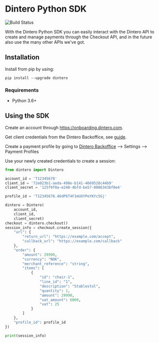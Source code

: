# Dintero Python SDK

![Build Status](https://github.com/dintero/Dintero.Python.SKD/actions/workflows/python-package.yml/badge.svg)

With the Dintero Python SDK you can easily interact with the Dintero API to create and manage payments through the
Checkout API, and in the future also use the many other APIs we've got.

## Installation

Install from pip by using:

```
pip install --upgrade dintero
```

### Requirements

* Python 3.6+

## Using the SDK

Create an account through https://onboarding.dintero.com.

Get client credentials from the Dintero Backoffice, see [guide](https://docs.dintero.com/docs/checkout-client/).

Create a payment profile by going to [Dintero Backoffice](https://backoffice.dintero.com) --> Settings --> Payment
Profiles

Use your newly created credentials to create a session:

```python
from dintero import Dintero

account_id = 'T12345678'
client_id = '72e023b1-aeda-498e-b141-4669528c44b9'
client_secret = '125f9f0a-e240-4bfd-be57-0086343bf0e4'

profile_id = 'T12345678.46dP6T4F1mUXYPeYKYc5Gj'

dintero = Dintero(
    account_id,
    client_id,
    client_secret)
checkout = dintero.checkout()
session_info = checkout.create_session({
    "url": {
        "return_url": "https://example.com/accept",
        "callback_url": "https://example.com/callback"
    },
    "order": {
        "amount": 29990,
        "currency": "NOK",
        "merchant_reference": "string",
        "items": [
            {
                "id": "chair-1",
                "line_id": "1",
                "description": "Stablestol",
                "quantity": 1,
                "amount": 29990,
                "vat_amount": 6000,
                "vat": 25
            }
        ]
    },
    "profile_id": profile_id
})

print(session_info)
```
